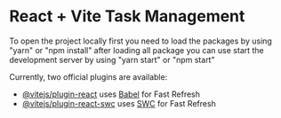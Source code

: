 # React + Vite Task Management

To open the project locally first you need to load the packages by using "yarn" or "npm install" after loading all package you can use start the development server by using "yarn start" or "npm start"

Currently, two official plugins are available:

- [@vitejs/plugin-react](https://github.com/vitejs/vite-plugin-react/blob/main/packages/plugin-react/README.md) uses [Babel](https://babeljs.io/) for Fast Refresh
- [@vitejs/plugin-react-swc](https://github.com/vitejs/vite-plugin-react-swc) uses [SWC](https://swc.rs/) for Fast Refresh
